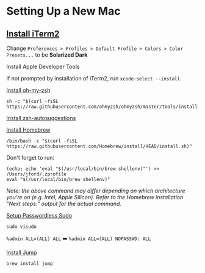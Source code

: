# Setting Up a New Mac

## [Install iTerm2](https://iterm2.com/)

Change `Preferences > Profiles > Default Profile > Colors > Color Presets...` to be **Solarized Dark**

Install Apple Developer Tools

If not prompted by installation of iTerm2, run `xcode-select --install`.

[Install oh-my-zsh](https://ohmyz.sh/#install)

```
sh -c "$(curl -fsSL https://raw.githubusercontent.com/ohmyzsh/ohmyzsh/master/tools/install.sh)"
```

[Install zsh-autosuggestions](https://github.com/zsh-users/zsh-autosuggestions/blob/master/INSTALL.md#oh-my-zsh)

[Install Homebrew](https://brew.sh)

```
/bin/bash -c "$(curl -fsSL https://raw.githubusercontent.com/Homebrew/install/HEAD/install.sh)"
```

Don't forget to run:
```
(echo; echo 'eval "$(/usr/local/bin/brew shellenv)"') >> /Users/jford/.zprofile
eval "$(/usr/local/bin/brew shellenv)"
```
_Note: the above command may differ depending on which architecture you're on (e.g. Intel, Apple Silicon).
Refer to the Homebrew installation "Next steps:" output for the actual command._

[Setup Passwordless Sudo](https://apple.stackexchange.com/questions/257813/enable-sudo-without-a-password-on-macos)

```
sudo visudo
```

`%admin ALL=(ALL) ALL` ➡️ `%admin ALL=(ALL) NOPASSWD: ALL`

[Install Jump](https://github.com/gsamokovarov/jump)
```
brew install jump
```
